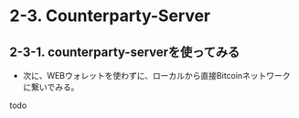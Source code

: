 # 2-3. Counterparty-Server

## 2-3-1. counterparty-serverを使ってみる
* 次に、WEBウォレットを使わずに、ローカルから直接Bitcoinネットワークに繋いでみる。

todo
